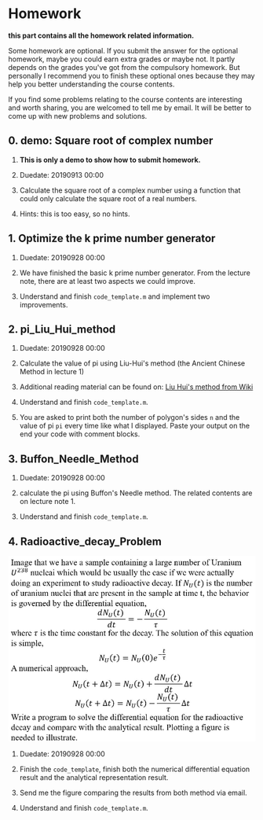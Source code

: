# Homework

**this part contains all the homework related information.**

Some homework are optional. If you submit the answer for the optional homework, maybe you could earn extra grades or maybe not. It partly depends on the grades you've got from the compulsory homework. But personally I recommend you to finish these optional ones because they may help you better understanding the course contents.

If you find some problems relating to the course contents are interesting and worth sharing, you are welcomed to tell me by email. It will be better to come up with new problems and solutions.

## 0. demo: Square root of complex number

1. **This is only a demo to show how to submit homework.**

2. Duedate: 20190913 00:00

3. Calculate the square root of a complex number using a function that could only calculate the square root of a real numbers.

4. Hints: this is too easy, so no hints.

## 1. Optimize the k prime number generator

1. Duedate: 20190928 00:00

2. We have finished the basic k prime number generator. From the lecture note, there are at least two aspects we could improve.

3. Understand and finish `code_template.m` and implement two improvements.

## 2. pi_Liu_Hui_method

1. Duedate: 20190928 00:00

2. Calculate the value of pi using Liu-Hui's method (the Ancient Chinese Method in lecture 1)

3. Additional reading material can be found on: [Liu Hui's method from Wiki]( https://en.wikipedia.org/wiki/Liu_Hui%27s_%CF%80_algorithm )

4. Understand and finish `code_template.m`.

5. You are asked to print both the number of polygon's sides `n` and the value of pi `pi` every time like what I displayed. Paste your output on the end your code with comment blocks.

## 3. Buffon_Needle_Method

1. Duedate: 20190928 00:00

2. calculate the pi using Buffon's Needle method. The related contents are on lecture note 1.

3. Understand and finish `code_template.m`.
## 4. Radioactive_decay_Problem

 ![](4_Radioactive_decay_problem/RD.jpg)

1. Duedate: 20190928 00:00

2. Finish the `code_template`, finish both the numerical differential equation result and the analytical representation result.  

3. Send me the figure comparing the results from both method via email.

4. Understand and finish `code_template.m`.
